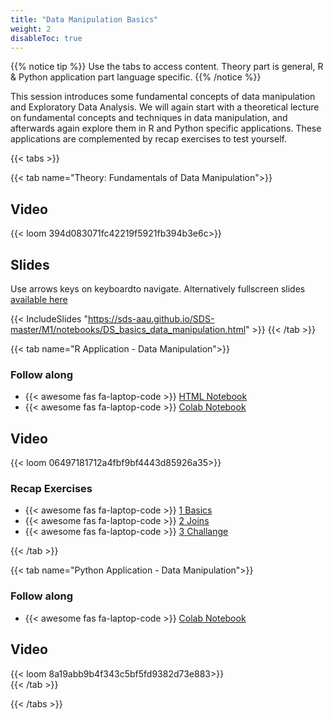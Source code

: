 ```yaml
---
title: "Data Manipulation Basics"
weight: 2
disableToc: true
---
```


{{% notice tip %}} Use the tabs to access content. Theory part is general, R & Python application part language specific.
{{% /notice %}}

This session introduces some fundamental concepts of data manipulation and Exploratory Data Analysis. We will again start with a theoretical lecture on fundamental concepts and techniques in data manipulation, and afterwards again explore them in R and Python specific applications. These applications are complemented by recap exercises to test yourself.

{{< tabs >}}

{{< tab name="Theory: Fundamentals of Data Manipulation">}}
  <h2>Video</h2>
  {{< loom 394d083071fc42219f5921fb394b3e6c>}}
  
  <h2>Slides</h2>  
  Use arrows keys on keyboardto navigate. Alternatively fullscreen slides <a href="https://sds-aau.github.io/SDS-master/M1/notebooks/DS_basics_data_manipulation.html" target="_blank">available here</a>
    
  {{< IncludeSlides "https://sds-aau.github.io/SDS-master/M1/notebooks/DS_basics_data_manipulation.html" >}}
{{< /tab >}}


{{< tab name="R Application - Data Manipulation">}}
<div>
   <h3>Follow along</h3>
  <ul>
    <li> {{< awesome fas fa-laptop-code >}} <a href="https://sds-aau.github.io/SDS-master/M1/notebooks/DS_basics_data_manipulation_application_R.nb.html" target="_blank">HTML Notebook</a> </li>
    <li> {{< awesome fas fa-laptop-code >}} <a href="https://colab.research.google.com/github/SDS-AAU/SDS-master/blob/master/M1/notebooks/DS_basics_data_manipulation_application_R.ipynb" target="_blank">Colab Notebook</a> </li>
  </ul>

  <h2>Video</h2>
  {{< loom 06497181712a4fbf9bf4443d85926a35>}}
  
  <h3>Recap Exercises</h2>
  <ul>
    <li> {{< awesome fas fa-laptop-code >}} <a href="https://colab.research.google.com/github/SDS-AAU/SDS-master/blob/master/M1/notebooks/exercises/DS_basics_data_manipulation_application_R_ex1.ipynb">1 Basics</a> </li>
    <li> {{< awesome fas fa-laptop-code >}} <a href="https://colab.research.google.com/github/SDS-AAU/SDS-master/blob/master/M1/notebooks/exercises/DS_basics_data_manipulation_application_R_ex2.ipynb" target="_blank">2 Joins</a> </li>
    <li> {{< awesome fas fa-laptop-code >}} <a href="https://colab.research.google.com/github/SDS-AAU/SDS-master/blob/master/M1/notebooks/exercises/DS_basics_data_manipulation_application_R_ex3.ipynb" target="_blank">3 Challange</a> </li>
  </ul>
</div>
{{< /tab >}}

  
{{< tab name="Python Application - Data Manipulation">}}
<div>
   <h3>Follow along</h3> 
  <ul>
    <li> {{< awesome fas fa-laptop-code >}} <a href="https://colab.research.google.com/github/SDS-AAU/SDS-master/blob/master/M1/notebooks/DS_basics_data_manipulation_application_py.ipynb" target="_blank">Colab Notebook</a> </li>
  </ul>

  <h2>Video</h2>
  {{< loom 8a19abb9b4f343c5bf5fd9382d73e883>}}
</div>
{{< /tab >}}

{{< /tabs >}}


<!---
############################# Exercises to be published ###############################

---
title: "Recap: Join & Group By"
weight: 5
disableToc: true
---

Many struggle with these concepts and therefore a short refresher video as well as some exercises

### Video
{{< loom 0f4eb29328564532b4249c0e9918d6da>}}


---
title: "R Exercise: Join & Group By"
weight: 6
disableToc: true
---

Follow along: 
* [{{< awesome fas fa-laptop-code >}} Open in Colab](https://colab.research.google.com/github/SDS-AAU/SDS-master/blob/master/M1/notebooks/DS_basics_example_group_merge_R.ipynb#offline=true&sandboxMode=true)

### Video
{{< loom 0f3f166a4234429bb1bf2e8c443bad39>}}


---
title: "Python Exercise: Join & Group By"
weight: 7
disableToc: true
---

Follow along: 
* [{{< awesome fas fa-laptop-code >}} Open in Colab](https://colab.research.google.com/github/SDS-AAU/SDS-master/blob/master/M1/notebooks/DS_basics_example_group_merge_py.ipynb)


### Video
{{< loom 257a4e764bd74ee7b39f1027821e0838>}}

--->

